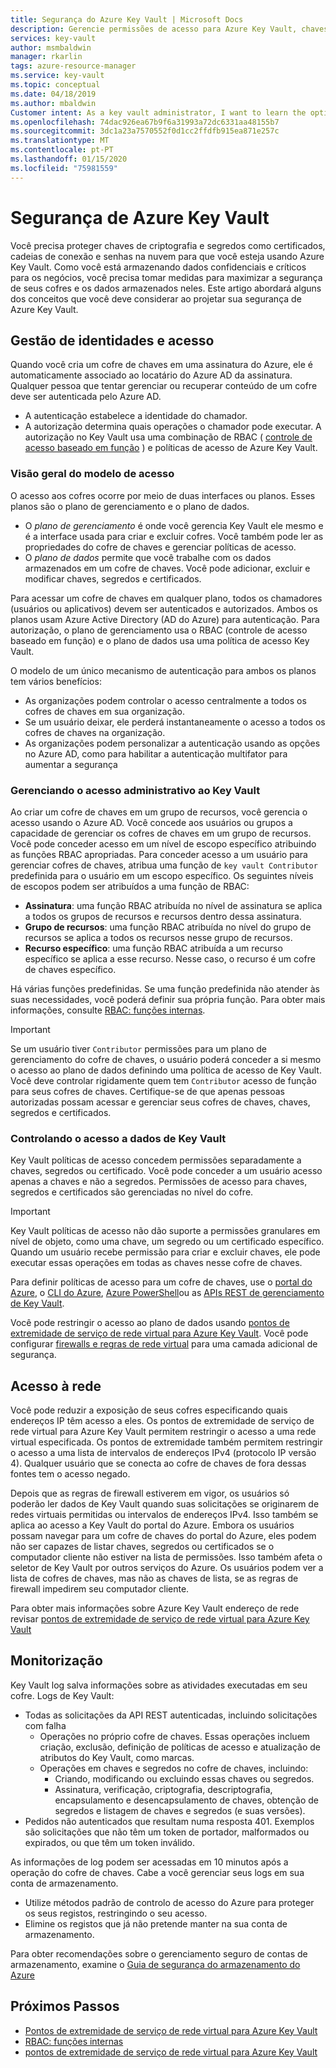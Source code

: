 ```yaml
---
title: Segurança do Azure Key Vault | Microsoft Docs
description: Gerencie permissões de acesso para Azure Key Vault, chaves e segredos. Aborda o modelo de autenticação e autorização para Key Vault e como proteger o cofre de chaves.
services: key-vault
author: msmbaldwin
manager: rkarlin
tags: azure-resource-manager
ms.service: key-vault
ms.topic: conceptual
ms.date: 04/18/2019
ms.author: mbaldwin
Customer intent: As a key vault administrator, I want to learn the options available to secure my vaults
ms.openlocfilehash: 74dac926ea67b9f6a31993a72dc6331aa48155b7
ms.sourcegitcommit: 3dc1a23a7570552f0d1cc2ffdfb915ea871e257c
ms.translationtype: MT
ms.contentlocale: pt-PT
ms.lasthandoff: 01/15/2020
ms.locfileid: "75981559"
---
```

# <a name="azure-key-vault-security"></a>Segurança de Azure Key Vault

Você precisa proteger chaves de criptografia e segredos como certificados, cadeias de conexão e senhas na nuvem para que você esteja usando Azure Key Vault. Como você está armazenando dados confidenciais e críticos para os negócios, você precisa tomar medidas para maximizar a segurança de seus cofres e os dados armazenados neles. Este artigo abordará alguns dos conceitos que você deve considerar ao projetar sua segurança de Azure Key Vault.

## <a name="identity-and-access-management"></a>Gestão de identidades e acesso

Quando você cria um cofre de chaves em uma assinatura do Azure, ele é automaticamente associado ao locatário do Azure AD da assinatura. Qualquer pessoa que tentar gerenciar ou recuperar conteúdo de um cofre deve ser autenticada pelo Azure AD.

- A autenticação estabelece a identidade do chamador.
- A autorização determina quais operações o chamador pode executar. A autorização no Key Vault usa uma combinação de RBAC ( [controle de acesso baseado em função](../role-based-access-control/overview.md) ) e políticas de acesso de Azure Key Vault.

### <a name="access-model-overview"></a>Visão geral do modelo de acesso

O acesso aos cofres ocorre por meio de duas interfaces ou planos. Esses planos são o plano de gerenciamento e o plano de dados.

- O *plano de gerenciamento* é onde você gerencia Key Vault ele mesmo e é a interface usada para criar e excluir cofres. Você também pode ler as propriedades do cofre de chaves e gerenciar políticas de acesso.
- O *plano de dados* permite que você trabalhe com os dados armazenados em um cofre de chaves. Você pode adicionar, excluir e modificar chaves, segredos e certificados.

Para acessar um cofre de chaves em qualquer plano, todos os chamadores (usuários ou aplicativos) devem ser autenticados e autorizados. Ambos os planos usam Azure Active Directory (AD do Azure) para autenticação. Para autorização, o plano de gerenciamento usa o RBAC (controle de acesso baseado em função) e o plano de dados usa uma política de acesso Key Vault.

O modelo de um único mecanismo de autenticação para ambos os planos tem vários benefícios:

- As organizações podem controlar o acesso centralmente a todos os cofres de chaves em sua organização.
- Se um usuário deixar, ele perderá instantaneamente o acesso a todos os cofres de chaves na organização.
- As organizações podem personalizar a autenticação usando as opções no Azure AD, como para habilitar a autenticação multifator para aumentar a segurança

### <a name="managing-administrative-access-to-key-vault"></a>Gerenciando o acesso administrativo ao Key Vault

Ao criar um cofre de chaves em um grupo de recursos, você gerencia o acesso usando o Azure AD. Você concede aos usuários ou grupos a capacidade de gerenciar os cofres de chaves em um grupo de recursos. Você pode conceder acesso em um nível de escopo específico atribuindo as funções RBAC apropriadas. Para conceder acesso a um usuário para gerenciar cofres de chaves, atribua uma função de `key vault Contributor` predefinida para o usuário em um escopo específico. Os seguintes níveis de escopos podem ser atribuídos a uma função de RBAC:

- **Assinatura**: uma função RBAC atribuída no nível de assinatura se aplica a todos os grupos de recursos e recursos dentro dessa assinatura.
- **Grupo de recursos**: uma função RBAC atribuída no nível do grupo de recursos se aplica a todos os recursos nesse grupo de recursos.
- **Recurso específico**: uma função RBAC atribuída a um recurso específico se aplica a esse recurso. Nesse caso, o recurso é um cofre de chaves específico.

Há várias funções predefinidas. Se uma função predefinida não atender às suas necessidades, você poderá definir sua própria função. Para obter mais informações, consulte [RBAC: funções internas](../role-based-access-control/built-in-roles.md).

> [!IMPORTANT]
> Se um usuário tiver `Contributor` permissões para um plano de gerenciamento do cofre de chaves, o usuário poderá conceder a si mesmo o acesso ao plano de dados definindo uma política de acesso de Key Vault. Você deve controlar rigidamente quem tem `Contributor` acesso de função para seus cofres de chaves. Certifique-se de que apenas pessoas autorizadas possam acessar e gerenciar seus cofres de chaves, chaves, segredos e certificados.

<a id="data-plane-access-control"></a>
### <a name="controlling-access-to-key-vault-data"></a>Controlando o acesso a dados de Key Vault

Key Vault políticas de acesso concedem permissões separadamente a chaves, segredos ou certificado. Você pode conceder a um usuário acesso apenas a chaves e não a segredos. Permissões de acesso para chaves, segredos e certificados são gerenciadas no nível do cofre.

> [!IMPORTANT]
> Key Vault políticas de acesso não dão suporte a permissões granulares em nível de objeto, como uma chave, um segredo ou um certificado específico. Quando um usuário recebe permissão para criar e excluir chaves, ele pode executar essas operações em todas as chaves nesse cofre de chaves.

Para definir políticas de acesso para um cofre de chaves, use o [portal do Azure](https://portal.azure.com/), o [CLI do Azure](../cli-install-nodejs.md), [Azure PowerShell](/powershell/azureps-cmdlets-docs)ou as [APIs REST de gerenciamento de Key Vault](https://msdn.microsoft.com/library/azure/mt620024.aspx).

Você pode restringir o acesso ao plano de dados usando [pontos de extremidade de serviço de rede virtual para Azure Key Vault](key-vault-overview-vnet-service-endpoints.md). Você pode configurar [firewalls e regras de rede virtual](key-vault-network-security.md) para uma camada adicional de segurança.

## <a name="network-access"></a>Acesso à rede

Você pode reduzir a exposição de seus cofres especificando quais endereços IP têm acesso a eles. Os pontos de extremidade de serviço de rede virtual para Azure Key Vault permitem restringir o acesso a uma rede virtual especificada. Os pontos de extremidade também permitem restringir o acesso a uma lista de intervalos de endereços IPv4 (protocolo IP versão 4). Qualquer usuário que se conecta ao cofre de chaves de fora dessas fontes tem o acesso negado.

Depois que as regras de firewall estiverem em vigor, os usuários só poderão ler dados de Key Vault quando suas solicitações se originarem de redes virtuais permitidas ou intervalos de endereços IPv4. Isso também se aplica ao acesso a Key Vault do portal do Azure. Embora os usuários possam navegar para um cofre de chaves do portal do Azure, eles podem não ser capazes de listar chaves, segredos ou certificados se o computador cliente não estiver na lista de permissões. Isso também afeta o seletor de Key Vault por outros serviços do Azure. Os usuários podem ver a lista de cofres de chaves, mas não as chaves de lista, se as regras de firewall impedirem seu computador cliente.

Para obter mais informações sobre Azure Key Vault endereço de rede revisar [pontos de extremidade de serviço de rede virtual para Azure Key Vault](key-vault-overview-vnet-service-endpoints.md)

## <a name="monitoring"></a>Monitorização

Key Vault log salva informações sobre as atividades executadas em seu cofre. Logs de Key Vault:

- Todas as solicitações da API REST autenticadas, incluindo solicitações com falha
  - Operações no próprio cofre de chaves. Essas operações incluem criação, exclusão, definição de políticas de acesso e atualização de atributos do Key Vault, como marcas.
  - Operações em chaves e segredos no cofre de chaves, incluindo:
    - Criando, modificando ou excluindo essas chaves ou segredos.
    - Assinatura, verificação, criptografia, descriptografia, encapsulamento e desencapsulamento de chaves, obtenção de segredos e listagem de chaves e segredos (e suas versões).
- Pedidos não autenticados que resultam numa resposta 401. Exemplos são solicitações que não têm um token de portador, malformados ou expirados, ou que têm um token inválido.

As informações de log podem ser acessadas em 10 minutos após a operação do cofre de chaves. Cabe a você gerenciar seus logs em sua conta de armazenamento.

- Utilize métodos padrão de controlo de acesso do Azure para proteger os seus registos, restringindo o seu acesso.
- Elimine os registos que já não pretende manter na sua conta de armazenamento.

Para obter recomendações sobre o gerenciamento seguro de contas de armazenamento, examine o [Guia de segurança do armazenamento do Azure](../storage/blobs/security-recommendations.md)

## <a name="next-steps"></a>Próximos Passos

- [Pontos de extremidade de serviço de rede virtual para Azure Key Vault](key-vault-overview-vnet-service-endpoints.md)
- [RBAC: funções internas](../role-based-access-control/built-in-roles.md)
- [pontos de extremidade de serviço de rede virtual para Azure Key Vault](key-vault-overview-vnet-service-endpoints.md)
